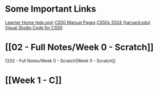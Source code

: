 # Some Important Links

[Learner Home (edx.org)](https://home.edx.org/)
[CS50 Manual Pages](https://manual.cs50.io/)
[CS50x 2024 (harvard.edu)](https://cs50.harvard.edu/x/2024/)
[Visual Studio Code for CS50](https://cs50.dev/)


# [[02 - Full Notes/Week 0 - Scratch]]

![[02 - Full Notes/Week 0 - Scratch|Week 0 - Scratch]]

# [[Week 1 - C]]

